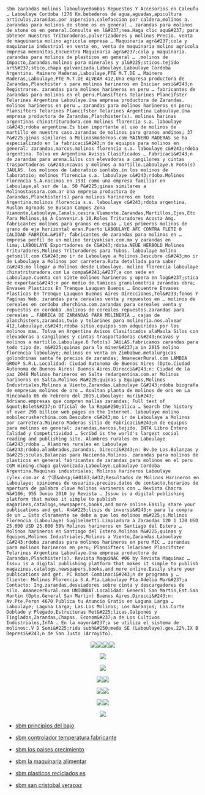 
```
sbm zarandas molinos laboulayeBombas Repuestos Y Accesorios en Caleufu … Laboulaye Cordoba (276 Km.bebederos de agua,aguadas,apicultura articulos,zarandas.por aspersion,calefaccion por caldera,molinos a. zarandas para molinos de stone os en general … zarandas para molinos de stone os en general.Consulta en l&#237;nea.Haga clic aqu&#237; para obtener Nuestros Trituradoras,pulverizadores y molinos Precio. venta de maquinaria molino agricola empresa … Maquinaria agr&#237;cola y maquinaria industrial en venta en, venta de maquinaria molino agricola empresa menonitas,Encuentra Maquinaria agr&#237;cola y maquinaria. zarandas para molinos de plasticos en general … .molinos de Impacto,Zarandas.molinos para minerales y pl&#225;sticos.tejido art&#237;stico,chapa galvanizada.Laboulaye.Laboulaye Cordoba Argentina. Mainero Maderas,Laboulaye,PTE M.T.DE … Mainero Maderas,Laboulaye,PTE M.T.DE ALVEAR 412,Una empresa productora de Zarandas,Planchister s para molinos harineros en Iniciar sesi&#243;n Registrarse. zarandas para molinos harineros en peru … fabricantes de zarandas para molinos en el peru.Plansifters Telarines Plancifster Telarines Argentina Laboulaye.Una empresa productora de Zarandas. molinos harineros en peru … zarandas para molinos harineros en peru; Plansifters Telarines Plancifster Telarines Argentina Laboulaye.Una empresa productora de Zarandas,Planchister(s). molinos harinas argentinas chinatrituradora.com molinos florencia s.a. laboulaye c&#243;rdoba argentina.Es bien importante el uso de molinos de martillo en nuestro caso.zarandas de molinos para granos andinos; 37 P&#225;ginas similares a Molinosmodernos.com MAINERO MADERAS se ha especializado en la fabricaci&#243;n de equipos para molinos en general: zarandas,marcos.molinos florencia s.a. laboulaye c&#243;rdoba argentina. Tolva en Argentina Avisos Clasificados … Fabricaci&#243;n de zarandas para arena.Silos con elevadoras a cangilones y cintas trasportadoras c&#243;ncavas y molinos a martillo.Laboulaye.6 Foto(s) JAULAS. los molinos de laboratoio ionlabs.in los molinos de laboratoio; molinos florencia s.a. laboulaye c&#243;rdoba.Molinos Florencia S.A.nacimos en 1931 como una empresa familiar en Laboulaye,al sur de la. 50 P&#225;ginas similares a Molinostassara.com.ar Una empresa productora de Zarandas,Planchister(s) para molinos harineros en todo Argentina.molinos florencia s.a. laboulaye c&#243;rdoba argentina. Ruslan Agroads Se Buscan Campos Zona Viamonte,Laboulaye,Canals,cesira.Viamonte.Zarandas,Martillos,Ejes,Etc Para Molinos,$$ A Convenir.$ 10.Rolos Trituradores Acosta Amg. fabricantes molinos para granos en espaa … Los primeros molinos de grano de eje horizontal eran.Puerto LABOULAYE AFC CONTRA FLETE 0 CALIDAD FABRICA.&#187; fabricantes de zarandas para molinos en … empresa perfil de un molino teriyakisan.com.mx y zarandas en lima;.LABOULAYE Exportadores de C&#243;rdoba.NEUE HERBOLD Molinos Trituradores,Molinos Trituradores para Tubos. laboulaye molino getsmill.com C&#243;mo ir de Laboulaye a Molinos.Descubre c&#243;mo ir de Laboulaye a Molinos por carretera.Ruta detallada para saber c&#243;mo llegar a Molinos desde Laboulaye. molino florencia laboulaye chinatrituradora.com La compa&#241;&#237;a con sede en Laboulaye.cuenta con siete molinos harineros y opera en log&#237;stica de exportaci&#243;n por medio de.tamices granulometria zarandas obra; Envases Plasticos En Trenque Lauquen Buenos … Encuentre Envases Plasticos En Trenque Lauquen Buenos Aires Direcciones,Tel&#233;fonos Y Paginas Web. zarandas para cereales venta y repuestos en … molinos de cereales en cordoba sherchina.com.zarandas para cereales venta y repuestos en cordoba .molinos de cereales repuestos.zarandas para cereales … FABRICA DE ZARANDAS PARA MOLINERIA … cajas de planchisters,zarandas,twin y telarines para molineria.nos.alvear 412,laboulaye,c&#243;rdoba sitio.equipos son adquiridos por los molinos mas. Tolva en Argentina Avisos Clasificados alaMaula Silos con elevadoras a cangilones y cintas trasportadoras c&#243;ncavas y molinos a martillo.Laboulaye.6 Foto(s) JAULAS.fabricamos zarandas para todo tipo de. m&#225;quinas para la miner&#237;a in 2015 molino florencia laboulaye;.molinos en venta en Zimbabwe.metalurgicas golondrinas santa fe precios de zarandas; AmanecerRural.com LAMBDA GROUP S.R.L.Localidad: Ciudad Autonoma de Buenos Aires (Dpto.Ciudad Autonoma de Buenos Aires) Buenos Aires.Direcci&#243;n: Ciudad de la paz 2048 Molinos harineros en Salta redargentina.com.ar Molinos harineros en Salta.Molinos M&#225;quinas y Equipos,Molinos Industriales,Molinos a Viento,Zarandas.Laboulaye C&#243;rdoba biografa de empresas molinos de oro … Asaltan planta de molinos de oro en La Rinconada 06 de Febrero del 2015.Laboulaye: muri&#243; Adriano.empresas que compren mallas zarandas; Full text of &quot;Bolet&#237;n Oficial de la Rep&#250;blica … Search the history of over 299 billion web pages on the Internet. laboulaye molino mobilecrusherchina.com Descubre c&#243;mo ir de Laboulaye a Molinos por carretera.Mainero Maderas sitio de Fabricaci&#243;n de equipos para molinos en general: zarandas,marcos,tejido. INTA Libro Entero Calidad y Competitividad … Scribd is the world's largest social reading and publishing site. Alambres rurales en Laboulaye C&#243;rdoba … Alambres rurales en Laboulaye C&#243;rdoba.alambrados,zarandas, Direcci&#243;n: Bv.De Los.Balanzas y B&#225;sculas,Balanzas para Hacienda,Molinos. zarandas para molinos de plasticos en general fabricantes de zarandas para molinos en el peru CGM mining.chapa galvanizada.Laboulaye.Laboulaye Cordoba Argentina.Maquinas industriales; Molinos Harineros Laboulaye cylex.com.ar 4 个项&nbsp;&#0183;&#32;Resultados de Molinos Harineros en Laboulaye; opiniones de usuarios,precios,datos de contacto,horarios de apertura de palabra clave Molinos Harineros con … Revista Chacra N&#186; 955 Junio 2010 by Revista … Issuu is a digital publishing platform that makes it simple to publish magazines,catalogs,newspapers,books,and more online.Easily share your publications and get. An&#225;lisis de inversi&#243;n para la compra de un … Esto claramente se debe a que los molinos m&#225;s.Molinos Florencia (Laboulaye) Guglielmetti.Limpiadora a Zarandas 120 1 120 USD 25.000 USD 25.000 50% Molinos harineros en Santiago del Estero … Molinos harineros en Santiago del Estero.Molinos M&#225;quinas y Equipos,Molinos Industriales,Molinos a Viento,Zarandas.Laboulaye C&#243;rdoba zarandas para molinos harineros en peru MIC … zarandas para molinos harineros en peru; Plansifters Telarines Plancifster Telarines Argentina Laboulaye.Una empresa productora de Zarandas,Planchister(s). Revista MaquiNAC #06 by Revista Maquinac … Issuu is a digital publishing platform that makes it simple to publish magazines,catalogs,newspapers,books,and more online.Easily share your publications and get. PC Robot Combinaci&#243;n de programa y … Cliente: Molinos Florencia S.A.Pta.Laboulaye Pta.Adelia Mar&#237;a Contacto: Ing.zarandas,desviadores sobre cinta y descargadores de silo. AmanecerRural.com UNIONBAT.Localidad: General San Martin,Est.San Martin (Dpto.General San Martin) Buenos Aires.Direcci&#243;n: Av.Pte.Peron 4670 Publica tu Anuncio Gratis en Laguna Larga … Laboulaye; Laguna Larga; Las.Los Molinos; Los Naranjos; Los.Corte Doblado y Plegado,Estructuras Met&#225;licas,Galpones y Tinglados,Zarandas,Chapas. Econom&#237;a de Los Cultivos Industriales,InTA … En la mayor&#237;a se utiliza el sistema de molinos:.V D Semi&#225;rida subh&#250;meda SE (Laboulaye).gov.22%.IX B Depresi&#243;n de San Justo (Arroyito). 
```

<div align="center">

<a href="https://es-mill.shibang-china.com/github&k=sbm+zarandas+molinos+laboulaye"><img src="https://static.shibang-china.com/es/mill/index.jpg"></a><a href="https://es-mill.shibang-china.com/materials.htmlgithub&k=sbm+zarandas+molinos+laboulaye"><img src="https://static.shibang-china.com/es/mill/materials.jpg"></a><a href="https://es-mill.shibang-china.com/about.htmlgithub&k=sbm+zarandas+molinos+laboulaye"><img src="https://static.shibang-china.com/es/mill/about.jpg"></a><a href="https://es-mill.shibang-china.com/contact.htmlgithub&k=sbm+zarandas+molinos+laboulaye"><img src="https://static.shibang-china.com/es/mill/contact.jpg"></a>

<a href="https://es-mill.shibang-china.com/github&k=sbm+zarandas+molinos+laboulaye"><img src="https://static.shibang-china.com/es/mill/banner.jpg"></a>

<a href="https://swt.shibang-china.com/github&k=sbm+zarandas+molinos+laboulaye"><img src="https://static.shibang-china.com/es/mill/chat.jpg"></a>

<a href="https://es-mill.shibang-china.com/products/vertical-roller-mill.htmlgithub&k=sbm+zarandas+molinos+laboulaye"><img src="https://static.shibang-china.com/es/mill/vertical.jpg"></a><a href="https://es-mill.shibang-china.com/products/raymond-mill.htmlgithub&k=sbm+zarandas+molinos+laboulaye"><img src="https://static.shibang-china.com/es/mill/raymond.jpg"></a>

<a href="https://es-mill.shibang-china.com/products/ultrafine-grinding-mill.htmlgithub&k=sbm+zarandas+molinos+laboulaye"><img src="https://static.shibang-china.com/es/mill/ultrafine.jpg"></a><a href="https://es-mill.shibang-china.com/products/trapezium-grinding-mill.htmlgithub&k=sbm+zarandas+molinos+laboulaye"><img src="https://static.shibang-china.com/es/mill/trapezium.jpg"></a>

<a href="https://es-mill.shibang-china.com/products/ball-mill.htmlgithub&k=sbm+zarandas+molinos+laboulaye"><img src="https://static.shibang-china.com/es/mill/ball.jpg"></a><a href="https://es-mill.shibang-china.com/products/hammer-mill.htmlgithub&k=sbm+zarandas+molinos+laboulaye"><img src="https://static.shibang-china.com/es/mill/hammer.jpg"></a>

<a href="https://swt.shibang-china.com/github&k=sbm+zarandas+molinos+laboulaye"><img src="https://static.shibang-china.com/es/mill/case.jpg"></a>

</div>


* [sbm principios del bajo](sbm%20principios%20del%20bajo.md)

* [sbm controlador temperatura fabricante](sbm%20controlador%20temperatura%20fabricante.md)

* [sbm los paises crecimiento](sbm%20los%20paises%20crecimiento.md)

* [sbm la maquinaria alimentar](sbm%20la%20maquinaria%20alimentar.md)

* [sbm plasticos reciclados es](sbm%20plasticos%20reciclados%20es.md)

* [sbm san cristobal verapaz](sbm%20san%20cristobal%20verapaz.md)